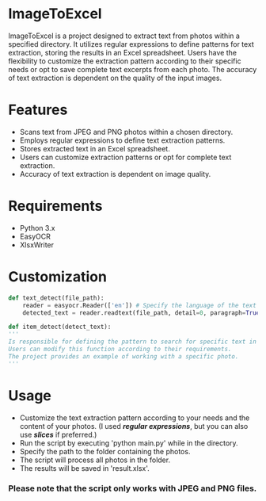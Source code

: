 # ImageToExcel
ImageToExcel is a project designed to extract text from photos within a specified directory. It utilizes regular expressions to define patterns for text extraction, storing the results in an Excel spreadsheet. Users have the flexibility to customize the extraction pattern according to their specific needs or opt to save complete text excerpts from each photo. The accuracy of text extraction is dependent on the quality of the input images.


# Features
+ Scans text from JPEG and PNG photos within a chosen directory.
+ Employs regular expressions to define text extraction patterns.
+ Stores extracted text in an Excel spreadsheet.
+ Users can customize extraction patterns or opt for complete text extraction.
+ Accuracy of text extraction is dependent on image quality.

# Requirements
+ Python 3.x
+ EasyOCR
+ XlsxWriter

# Customization
```python
def text_detect(file_path):
    reader = easyocr.Reader(['en']) # Specify the language of the text in the photo.
    detected_text = reader.readtext(file_path, detail=0, paragraph=True) # The variable detected_text holds the entire text extracted from the photo
```
```python
def item_detect(detect_text):
'''
Is responsible for defining the pattern to search for specific text in the photo.
Users can modify this function according to their requirements.
The project provides an example of working with a specific photo.
'''
```

# Usage
+ Customize the text extraction pattern according to your needs and the content of your photos. (I used ***regular expressions***, but you can also use ***slices*** if preferred.)
+ Run the script by executing 'python main.py' while in the directory.
+ Specify the path to the folder containing the photos.
+ The script will process all photos in the folder.
+ The results will be saved in 'result.xlsx'.

### Please note that the script only works with JPEG and PNG files.




  
